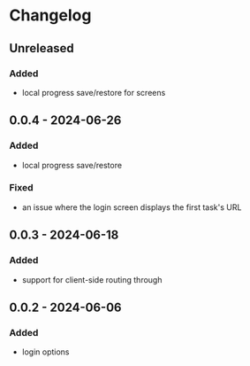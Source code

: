 # Changelog

## Unreleased

### Added

- local progress save/restore for screens

## 0.0.4 - 2024-06-26

### Added

- local progress save/restore

### Fixed

- an issue where the login screen displays the first task's URL

## 0.0.3 - 2024-06-18

### Added

- support for client-side routing through <ExperimentDynamic>

## 0.0.2 - 2024-06-06

### Added

- login options